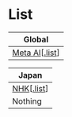 # List

| Global                                                                                                                                                                                       |
|----------------------------------------------------------------------------------------------------------------------------------------------------------------------------------------------|
| [Meta AI](https://github.com/stevennight/bypass_rule/tree/main/Rule/Global/metaAi)\[[.list](https://github.com/stevennight/bypass_rule/raw/refs/heads/main/Rule/Global/metaAi/metaAi.list)\] |

| Japan                                                                                   |
|-----------------------------------------------------------------------------------------|
| [NHK](https://github.com/stevennight/bypass_rule/tree/main/Rule/Japan/nhk)\[[.list](https://github.com/stevennight/bypass_rule/raw/refs/heads/main/Rule/Japan/nhk/nhk.list)\] |
| Nothing                                                                                 |
